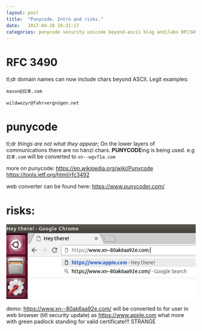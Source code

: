```yaml
---
layout: post
title:  "Punycode. Intro and risks."
date:   2017-04-28 10:31:17
categories: punycode security unicode beyond-ascii blog andilabs RFC3490 RFC3492
---
```



RFC 3490
========
tl;dr domain names can now include chars beyond ASCII. Legit examples:

`mason@日本.com`

`wildwezyr@fahrvergnügen.net`


punycode
========
tl;dr *things are not what they appear*; On the lower layers of communications there are no hànzì chars. **PUNYCODE**ing is being used.
e.g `日本.com` will be converted to `xn--wgv71a.com`

more on punycode: 
https://en.wikipedia.org/wiki/Punycode
https://tools.ietf.org/html/rfc3492

web converter can be found here: 
https://www.punycoder.com/


risks:
======

![fake apple.com looking pretty legit](/assets/punycode-fake-apple-website.jpg)

demo: https://www.xn--80ak6aa92e.com/ will be converted to for user in web browser (till security update) as https://www.apple.com what more with green padlock standing for valid certificate!!! STRANGE




